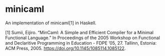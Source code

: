 # minicaml

An implementation of minicaml[1] in Haskell.


[1] Sumii, Eijiro. “MinCaml: A Simple and Efficient Compiler for a Minimal Functional Language.” In Proceedings of the 2005 Workshop on Functional and Declaritive Programming in Education  - FDPE ’05, 27. Tallinn, Estonia: ACM Press, 2005. https://doi.org/10.1145/1085114.1085122.

